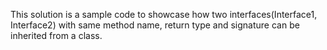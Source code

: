 This solution is a sample code to showcase how two interfaces(Interface1, Interface2) with same method name, return type and signature can be inherited from a class.

